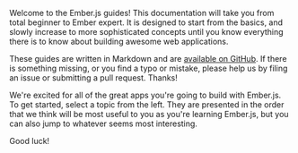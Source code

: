 Welcome to the Ember.js guides! This documentation will take you from
total beginner to Ember expert. It is designed to start from the basics,
and slowly increase to more sophisticated concepts until you know
everything there is to know about building awesome web applications.

These guides are written in Markdown and are
[available on GitHub](https://github.com/emberjs/guides/).
If there is something missing, or you find a typo or
mistake, please help us by filing an issue or submitting a pull
request. Thanks!

We're excited for all of the great apps you're going to build with
Ember.js. To get started, select a topic from the left. They are
presented in the order that we think will be most useful to you as
you're learning Ember.js, but you can also jump to whatever seems
most interesting.

Good luck!
